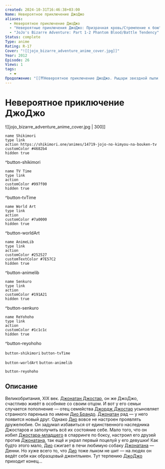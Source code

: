 ```yaml
---
created: 2024-10-31T16:46:38+03:00
Name: Невероятное приключение ДжоДжо
aliases:
  - Невероятное приключение ДжоДжо
  - "Невероятные приключения ДжоДжо: Призрачная кровь/Стремление к бою"
  - "JoJo's Bizarre Adventure: Part 1-2 Phantom Blood/Battle Tendency"
Status: complete
Type: anime
Rating: R-17
Cover: "![[jojo_bizarre_adventure_anime_cover.jpg]]"
Year: 2012
Episode: 26
Views: 1
tags:
  - ❤
Продолжение: "[[⛩️Невероятное приключение ДжоДжо. Рыцари звездной пыли (аниме)]]"
---
```


# Невероятное приключение ДжоДжо

![[jojo_bizarre_adventure_anime_cover.jpg | 300]]

```button
name Shikimori
type link
action https://shikimori.one/animes/14719-jojo-no-kimyou-na-bouken-tv
customColor #4682b4
hidden true
```
^button-shikimori

```button
name TV Time
type link
action 
customColor #997f00
hidden true
```
^button-tvTime

```button
name World Art
type link
action 
customColor #7a0000
hidden true
```
^button-worldArt

```button
name AnimeLib
type link
action 
customColor #252527
customTextColor #7E57C2
hidden true
```
^button-animelib

```button
name Senkuro
type link
action 
customColor #191A21
hidden true
```
^button-senkuro

```button
name ReYohoho
type link
action 
customColor #1c1c1c
hidden true
```
^button-reyohoho



`button-shikimori` `button-tvTime`

`button-worldArt` `button-animelib`

`button-reyohoho`

## Описание

Великобритания, XIX век. [Джонатан Джостар](https://shikimori.one/characters/8087-jonathan-joestar), он же ДжоДжо, счастливо живёт в особняке со своим отцом. И вот у его семьи случается пополнение — отец семейства [Джордж Джостар](https://shikimori.one/characters/21956-george-i-joestar) усыновляет странного паренька по имени [Дио Брандо](https://shikimori.one/characters/4004-dio-brando). [Джонатан](https://shikimori.one/characters/8087-jonathan-joestar) рад — у него появится новый друг. Однако [Дио](https://shikimori.one/characters/4004-dio-brando) вовсе не настроен проявлять дружелюбие. Он задумал избавиться от единственного наследника Джостаров и заполучить всё их состояние себе. Мало того, что он избил [Джостара-младшего](https://shikimori.one/characters/8087-jonathan-joestar) в спарринге по боксу, настроил его друзей против [Джонатана](https://shikimori.one/characters/8087-jonathan-joestar), так ещё и украл первый поцелуй у его девушки! Как будто этого мало, [Дио](https://shikimori.one/characters/4004-dio-brando) сжигает в печи любимую собаку [Джонатана](https://shikimori.one/characters/8087-jonathan-joestar) — Денни. Но хуже всего то, что [Дио](https://shikimori.one/characters/4004-dio-brando) тоже лыком не шит — на людях он ведёт себя как образцовый джентльмен. Тут терпению [ДжоДжо](https://shikimori.one/characters/8087-jonathan-joestar) приходит конец...
